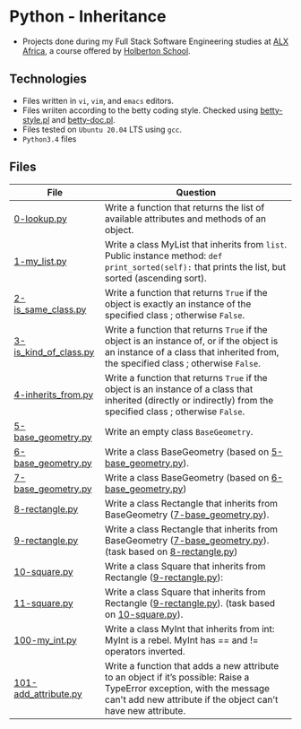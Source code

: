 # Python - Inheritance
- Projects done during my Full Stack Software Engineering studies at [ALX Africa](https://www.alxafrica.com/software-engineering-2022/), a course offered by [Holberton School](https://www.holbertonschool.com/).

## Technologies

- Files written in ```vi```, ```vim```, and ```emacs``` editors. 
- Files wriiten according to the betty coding style. Checked using [betty-style.pl](https://github.com/holbertonschool/Betty/blob/master/betty-style.pl) and [betty-doc.pl](https://github.com/holbertonschool/Betty/blob/master/betty-doc.pl).
- Files tested on ```Ubuntu 20.04``` LTS using ```gcc```.
- ```Python3.4``` files 

## Files

| File   | Question |
|--------|------------|
|[0-lookup.py](0-lookup.py)|Write a function that returns the list of available attributes and methods of an object.|
|[1-my_list.py](1-my_list.py)|Write a class MyList that inherits from ```list```. Public instance method: ```def print_sorted(self):``` that prints the list, but sorted (ascending sort).|
|[2-is_same_class.py](2-is_same_class.py)|Write a function that returns ```True``` if the object is exactly an instance of the specified class ; otherwise ```False```.|
|[3-is_kind_of_class.py](3-is_kind_of_class.py)|Write a function that returns ```True``` if the object is an instance of, or if the object is an instance of a class that inherited from, the specified class ; otherwise ```False```.|
|[4-inherits_from.py](4-inherits_from.py)|Write a function that returns ```True``` if the object is an instance of a class that inherited (directly or indirectly) from the specified class ; otherwise ```False```.|
|[5-base_geometry.py](5-base_geometry.py)|Write an empty class ```BaseGeometry```.|
|[6-base_geometry.py](6-base_geometry.py)|Write a class BaseGeometry (based on [5-base_geometry.py](5-base_geometry.py)).|
|[7-base_geometry.py](7-base_geometry.py)|Write a class BaseGeometry (based on [6-base_geometry.py](6-base_geometry.py))|
|[8-rectangle.py](8-rectangle.py)|Write a class Rectangle that inherits from BaseGeometry ([7-base_geometry.py](7-base_geometry.py)).|
|[9-rectangle.py](9-rectangle.py)|Write a class Rectangle that inherits from BaseGeometry ([7-base_geometry.py](7-base_geometry.py)). (task based on [8-rectangle.py](8-rectangle.py))|
|[10-square.py](10-square.py)| Write a class Square that inherits from Rectangle ([9-rectangle.py](9-rectangle.py)):
|[11-square.py](11-square.py)|Write a class Square that inherits from Rectangle ([9-rectangle.py](9-rectangle.py)). (task based on [10-square.py](10-square.py)).|
|[100-my_int.py](100-my_int.py)| Write a class MyInt that inherits from int: MyInt is a rebel. MyInt has == and != operators inverted.|
|[101-add_attribute.py](101-add_attribute.py)|Write a function that adds a new attribute to an object if it’s possible: Raise a TypeError exception, with the message can't add new attribute if the object can’t have new attribute.|
